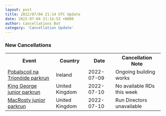 ```yaml
---
layout: post
title: 2022/07/04 21:14 UTC Update
date: 2022-07-04 21:14:53 +0000
author: Cancellations Bot
category: 'Cancellation Update'
---
```


<h3>New Cancellations</h3>
<div class='hscrollable'>
<table style='width: 100%'>
    <tr>
        <th>Event</th>
        <th>Country</th>
        <th>Date</th>
        <th>Cancellation Note</th>
    </tr>
    <tr>
        <td><a href="https://www.parkrun.ie/pobalscoilnatrionoide">Pobalscoil na Tríonóide parkrun</a></td>
        <td>Ireland</td>
        <td>2022-07-09</td>
        <td>Ongoing building works</td>
    </tr>
    <tr>
        <td><a href="https://www.parkrun.org.uk/kinggeorge-juniors">King George junior parkrun</a></td>
        <td>United Kingdom</td>
        <td>2022-07-10</td>
        <td>No available RDs this week</td>
    </tr>
    <tr>
        <td><a href="https://www.parkrun.org.uk/macrosty-juniors">MacRosty junior parkrun</a></td>
        <td>United Kingdom</td>
        <td>2022-07-10</td>
        <td>Run Directors unavailable</td>
    </tr>
</table>
</div>
